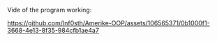 Vide of the program working:



https://github.com/Inf0sth/Amerike-OOP/assets/106565371/0b1000f1-3668-4e13-8f35-984cfb1ae4a7

